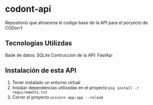 # codont-api

Repositorio que almacena el codigo base de la API para el poryecto de CODon't

## Tecnologías Utilizdas

Bade de datos: SQLite
Contrucción de la API: FastApi

## Instalación de esta API

1. Tener instalado un entorno virtual
2. Instalar dependencias utilizadas en el proyecto `pip install -r requirements.txt`
3. Correr el proyecto `uvicorn app:app --reload`
